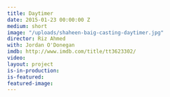 ```yaml
---
title: Daytimer
date: 2015-01-23 00:00:00 Z
medium: short
image: "/uploads/shaheen-baig-casting-daytimer.jpg"
director: Riz Ahmed
with: Jordan O'Donegan
imdb: http://www.imdb.com/title/tt3623302/
video: 
layout: project
is-in-production: 
is-featured: 
featured-image: 
---
```


